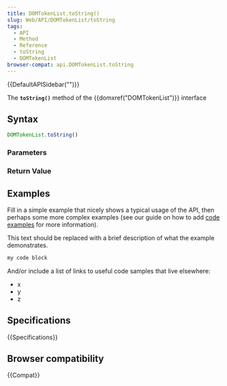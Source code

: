 ```yaml
---
title: DOMTokenList.toString()
slug: Web/API/DOMTokenList/toString
tags:
  - API
  - Method
  - Reference
  - toString
  - DOMTokenList
browser-compat: api.DOMTokenList.toString
---
```

{{DefaultAPISidebar("")}}

The **`toString()`** method of the {{domxref("DOMTokenList")}} interface 

## Syntax

```js
DOMTokenList.toString()
```

### Parameters



### Return Value



## Examples

Fill in a simple example that nicely shows a typical usage of the API, then perhaps some more complex examples (see our guide on how to add [code examples](/en-US/docs/MDN/Contribute/Structures/Code_examples) for more information).

This text should be replaced with a brief description of what the example demonstrates.

```js
my code block
```

And/or include a list of links to useful code samples that live elsewhere:

*   x
*   y
*   z

## Specifications

{{Specifications}}

## Browser compatibility

{{Compat}}


